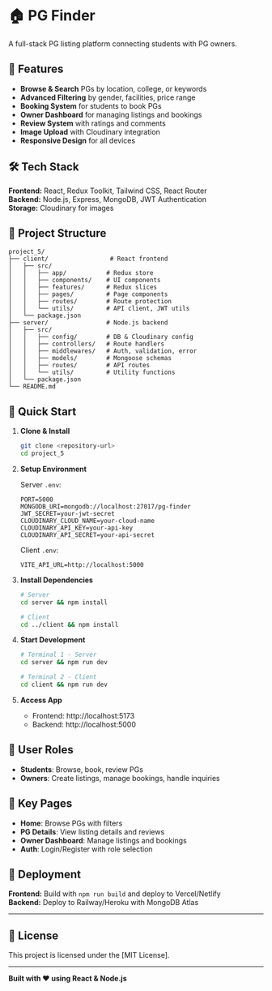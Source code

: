 # 🏠 PG Finder

A full-stack PG listing platform connecting students with PG owners.

## 🚀 Features

- **Browse & Search** PGs by location, college, or keywords
- **Advanced Filtering** by gender, facilities, price range
- **Booking System** for students to book PGs
- **Owner Dashboard** for managing listings and bookings
- **Review System** with ratings and comments
- **Image Upload** with Cloudinary integration
- **Responsive Design** for all devices

## 🛠 Tech Stack

**Frontend:** React, Redux Toolkit, Tailwind CSS, React Router  
**Backend:** Node.js, Express, MongoDB, JWT Authentication  
**Storage:** Cloudinary for images

## 📁 Project Structure

```
project_5/
├── client/                 # React frontend
│   ├── src/
│   │   ├── app/           # Redux store
│   │   ├── components/    # UI components
│   │   ├── features/      # Redux slices
│   │   ├── pages/         # Page components
│   │   ├── routes/        # Route protection
│   │   └── utils/         # API client, JWT utils
│   └── package.json
├── server/                # Node.js backend
│   ├── src/
│   │   ├── config/        # DB & Cloudinary config
│   │   ├── controllers/   # Route handlers
│   │   ├── middlewares/   # Auth, validation, error
│   │   ├── models/        # Mongoose schemas
│   │   ├── routes/        # API routes
│   │   └── utils/         # Utility functions
│   └── package.json
└── README.md
```

## 🔧 Quick Start

1. **Clone & Install**
   ```bash
   git clone <repository-url>
   cd project_5
   ```

2. **Setup Environment**
   
   Server `.env`:
   ```env
   PORT=5000
   MONGODB_URI=mongodb://localhost:27017/pg-finder
   JWT_SECRET=your-jwt-secret
   CLOUDINARY_CLOUD_NAME=your-cloud-name
   CLOUDINARY_API_KEY=your-api-key
   CLOUDINARY_API_SECRET=your-api-secret
   ```
   
   Client `.env`:
   ```env
   VITE_API_URL=http://localhost:5000
   ```

3. **Install Dependencies**
   ```bash
   # Server
   cd server && npm install
   
   # Client
   cd ../client && npm install
   ```

4. **Start Development**
   ```bash
   # Terminal 1 - Server
   cd server && npm run dev
   
   # Terminal 2 - Client
   cd client && npm run dev
   ```

5. **Access App**
   - Frontend: http://localhost:5173
   - Backend: http://localhost:5000

## 👥 User Roles

- **Students**: Browse, book, review PGs
- **Owners**: Create listings, manage bookings, handle inquiries

## 📱 Key Pages

- **Home**: Browse PGs with filters
- **PG Details**: View listing details and reviews
- **Owner Dashboard**: Manage listings and bookings
- **Auth**: Login/Register with role selection

## 🚀 Deployment

**Frontend:** Build with `npm run build` and deploy to Vercel/Netlify  
**Backend:** Deploy to Railway/Heroku with MongoDB Atlas


---

## 📝 License

This project is licensed under the [MIT License].

---

**Built with ❤️ using React & Node.js**

